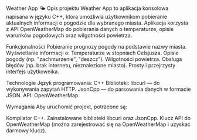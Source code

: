 Weather App 🌤️
Opis projektu
Weather App to aplikacja konsolowa napisana w języku C++, która umożliwia użytkownikom pobieranie aktualnych informacji o pogodzie dla wybranego miasta. Aplikacja korzysta z API OpenWeatherMap do pobierania danych o temperaturze, opisie warunków pogodowych oraz wilgotności powietrza.

Funkcjonalności
Pobieranie prognozy pogody na podstawie nazwy miasta.
Wyświetlanie informacji o:
Temperaturze w stopniach Celsjusza.
Opisie pogody (np. "zachmurzenie", "deszcz").
Wilgotności powietrza.
Obsługa błędów (np. brak internetu, nieznalezione miasto).
Prosty i przejrzysty interfejs użytkownika.

Technologie
Język programowania: C++
Biblioteki:
libcurl — do wykonywania zapytań HTTP.
JsonCpp — do parsowania danych w formacie JSON.
API: OpenWeatherMap

Wymagania
Aby uruchomić projekt, potrzebne są:

Kompilator C++.
Zainstalowane biblioteki libcurl oraz JsonCpp.
Klucz API do OpenWeatherMap (można zarejestrować się na OpenWeatherMap i uzyskać darmowy klucz).
